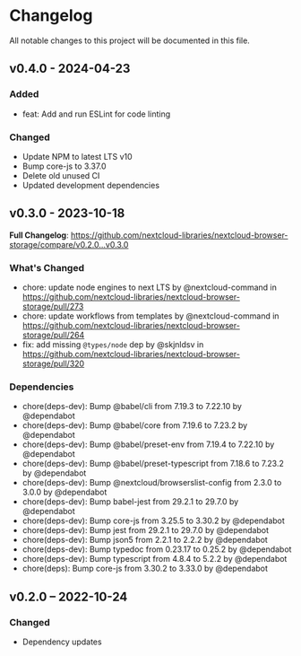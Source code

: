 <!--
  - SPDX-FileCopyrightText: 2020 Nextcloud GmbH and Nextcloud contributors
  - SPDX-License-Identifier: GPL-3.0-or-later
-->
# Changelog

All notable changes to this project will be documented in this file.

## v0.4.0 - 2024-04-23
### Added
* feat: Add and run ESLint for code linting

### Changed
* Update NPM to latest LTS v10
* Bump core-js to 3.37.0
* Delete old unused CI
* Updated development dependencies

## v0.3.0 - 2023-10-18
**Full Changelog**: https://github.com/nextcloud-libraries/nextcloud-browser-storage/compare/v0.2.0...v0.3.0

### What's Changed
* chore: update node engines to next LTS by @nextcloud-command in https://github.com/nextcloud-libraries/nextcloud-browser-storage/pull/273
* chore: update workflows from templates by @nextcloud-command in https://github.com/nextcloud-libraries/nextcloud-browser-storage/pull/264
* fix: add missing `@types/node` dep by @skjnldsv in https://github.com/nextcloud-libraries/nextcloud-browser-storage/pull/320

### Dependencies
* chore(deps-dev): Bump @babel/cli from 7.19.3 to 7.22.10 by @dependabot
* chore(deps-dev): Bump @babel/core from 7.19.6 to 7.23.2 by @dependabot
* chore(deps-dev): Bump @babel/preset-env from 7.19.4 to 7.22.10 by @dependabot
* chore(deps-dev): Bump @babel/preset-typescript from 7.18.6 to 7.23.2 by @dependabot
* chore(deps-dev): Bump @nextcloud/browserslist-config from 2.3.0 to 3.0.0 by @dependabot
* chore(deps-dev): Bump babel-jest from 29.2.1 to 29.7.0 by @dependabot
* chore(deps-dev): Bump core-js from 3.25.5 to 3.30.2 by @dependabot
* chore(deps-dev): Bump jest from 29.2.1 to 29.7.0 by @dependabot
* chore(deps-dev): Bump json5 from 2.2.1 to 2.2.2 by @dependabot
* chore(deps-dev): Bump typedoc from 0.23.17 to 0.25.2 by @dependabot
* chore(deps-dev): Bump typescript from 4.8.4 to 5.2.2 by @dependabot
* chore(deps): Bump core-js from 3.30.2 to 3.33.0 by @dependabot

## v0.2.0 – 2022-10-24
### Changed
- Dependency updates
